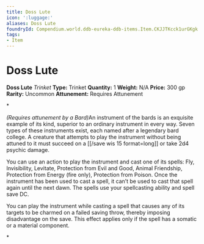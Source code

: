 ```yaml
---
title: Doss Lute
icon: ':luggage:'
aliases: Doss Lute
foundryId: Compendium.world.ddb-eureka-ddb-items.Item.CKJJTKcck1urGKgk
tags:
- Item
---
```


# Doss Lute

**Doss Lute**
_Trinket_
**Type:** Trinket
**Quantity:** 1
**Weight:** N/A
**Price:** 300 gp
**Rarity:** Uncommon
**Attunement:** Requires Attunement

*<div class="item-attunement"><i>(Requires attunement by a Bard)</i>An <span class="Serif-Character-Style_Italic-Serif">instrument of the bards</span> is an exquisite example of its kind, superior to an ordinary instrument in every way. Seven types of these instruments exist, each named after a legendary bard college. A creature that attempts to play the instrument without being attuned to it must succeed on a [[/save wis 15 format=long]] or take 2d4 psych<span class="No-Break">ic damage.</span>
<p class="Core-Styles_Core-Body">You can use an action to play the instrument and cast one of its spells: Fly, Invisibility, Levitate, Protection from Evil and Good, Animal Friendship, Protection from Energy (fire only), Protection from Poison. Once the instrument has been used to cast a spell, it can’t be used to cast that spell again until the next dawn. The spells use your spellcasting ability and spel<span class="No-Break">l save DC.</span></p>
<p class="Core-Styles_Core-Body">You can play the instrument while casting a spell that causes any of its targets to be charmed on a failed saving throw, thereby imposing disadvantage on the save. This effect applies only if the spell has a somatic or a material component.</p>*
